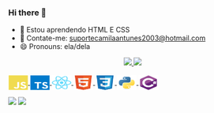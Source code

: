 ### Hi there 👋

- 🌱 Estou aprendendo HTML E CSS
- 💬 Contate-me: suportecamilaantunes2003@hotmail.com
- 😄 Pronouns: ela/dela

<div align="center">
    <a href="https://github.com/MiaAntunes">
    <img height="180em" src="https://github-readme-stats.vercel.app/api?username=MiaAntunes&show_icons=true&theme=dracula&include_all_commits=falso&count_private=true"/>
    <img height="180em" src="https://github-readme-stats.vercel.app/api/top-langs/?username=MiaAntunes&layout=compact&langs_count=7&theme=cobalto"/>
</div>
<div style="display: inline_block"><br>
  <img align="center" alt="Rafa-Js" height="30" width="40" src="https://raw.githubusercontent.com/devicons/devicon/master/icons/javascript/javascript-plain.svg">
  <img align="center" alt="Rafa-Ts" height="30" width="40" src="https://raw.githubusercontent.com/devicons/devicon/master/icons/typescript/typescript-plain.svg">
  <img align="center" alt="Rafa-React" height="30" width="40" src="https://raw.githubusercontent.com/devicons/devicon/master/icons/react/react-original.svg">
  <img align="center" alt="Rafa-HTML" height="30" width="40" src="https://raw.githubusercontent.com/devicons/devicon/master/icons/html5/html5-original.svg">
  <img align="center" alt="Rafa-CSS" height="30" width="40" src="https://raw.githubusercontent.com/devicons/devicon/master/icons/css3/css3-original.svg">
  <img align="center" alt="Rafa-Python" height="30" width="40" src="https://raw.githubusercontent.com/devicons/devicon/master/icons/python/python-original.svg">
  <img align="center" alt="Rafa-Csharp" height="30" width="40" src="https://raw.githubusercontent.com/devicons/devicon/master/icons/csharp/csharp-original.svg">
   
</div>


<div> 

  <a href="https://www.instagram.com/camila.antuness29/" target="_blank"><img src="https://img.shields.io/badge/-Instagram-%23E4405F?style=for-the-badge&logo=instagram&logoColor=white" target="_blank"></a>
  <a href="https://www.linkedin.com/in/camila-antunes-b089311ab/" target="_blank"><img src="https://img.shields.io/badge/-LinkedIn-%230077B5?style=for-the-badge&logo=linkedin&logoColor=white" target="_blank">
</div>
